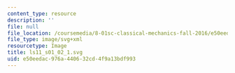 ```yaml
---
content_type: resource
description: ''
file: null
file_location: /coursemedia/8-01sc-classical-mechanics-fall-2016/e50eedac976a440632cd4f9a13bdf993_ls11_s01_02_1.svg
file_type: image/svg+xml
resourcetype: Image
title: ls11_s01_02_1.svg
uid: e50eedac-976a-4406-32cd-4f9a13bdf993
---
```

